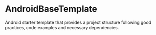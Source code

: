 # AndroidBaseTemplate
Android starter template that provides a project structure following good practices, code examples and necessary dependencies.
